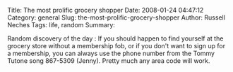 Title: The most prolific grocery shopper
Date: 2008-01-24 04:47:12
Category: general
Slug: the-most-prolific-grocery-shopper
Author: Russell Neches
Tags: life, random
Summary: 


Random discovery of the day : If you should happen to find yourself at
the grocery store without a membership fob, or if you don't want to sign
up for a membership, you can always use the phone number from the Tommy
Tutone song 867-5309 (Jenny). Pretty much any area code will work.
